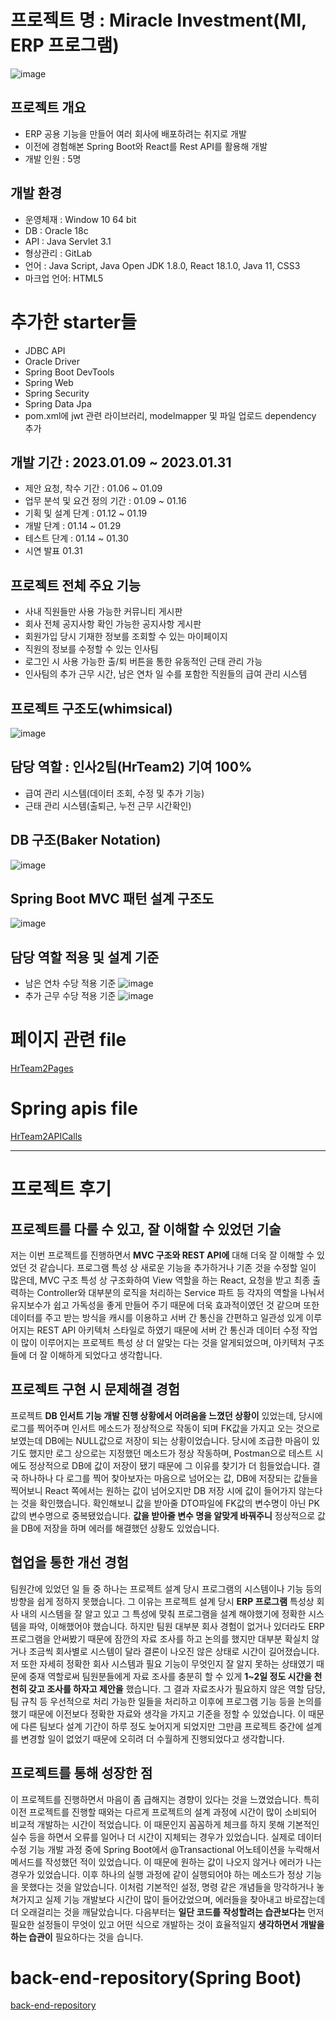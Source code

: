 # 프로젝트 명 : Miracle Investment(MI, ERP 프로그램)
![image](https://github.com/DJSon2/mi-project-backend/assets/124123956/384581a7-1fb8-413c-8dc0-8c8090c3177e)


## 프로젝트 개요 
* ERP 공용 기능을 만들어 여러 회사에 배포하려는 취지로 개발
* 이전에 경험해본 Spring Boot와 React를 Rest API를 활용해 개발
* 개발 인원 : 5명

## 개발 환경
* 운영체재 : Window 10 64 bit
* DB : Oracle 18c
* API : Java Servlet 3.1
* 형상관리 : GitLab
* 언어 : Java Script, Java Open JDK 1.8.0, React 18.1.0, Java 11, CSS3
* 마크업 언어: HTML5

# 추가한 starter들
 * JDBC API
 * Oracle Driver
 * Spring Boot DevTools
 * Spring Web
 * Spring Security
 * Spring Data Jpa
 * pom.xml에 jwt 관련 라이브러리, modelmapper 및 파일 업로드 dependency 추가

## 개발 기간 : 2023.01.09 ~ 2023.01.31 
* 제안 요청, 착수 기간 :  01.06 ~ 01.09
* 업무 분석 및 요건 정의 기간 : 01.09 ~ 01.16
* 기획 및 설계 단계 : 01.12 ~ 01.19
* 개발 단계 : 01.14 ~ 01.29
* 테스트 단계 : 01.14 ~ 01.30
* 시연 발표 01.31  

## 프로젝트 전체 주요 기능 
* 사내 직원들만 사용 가능한 커뮤니티 게시판
* 회사 전체 공지사항 확인 가능한 공지사항 게시판
* 회원가입 당시 기재한 정보를 조회할 수 있는 마이페이지
* 직원의 정보를 수정할 수 있는 인사팀
* 로그인 시 사용 가능한 출/퇴 버튼을 통한 유동적인 근태 관리 가능
* 인사팀의 추가 근무 시간, 남은 연차 일 수를 포함한 직원들의 급여 관리 시스템

## 프로젝트 구조도(whimsical)
![image](https://github.com/DJSon2/mi-project-backend/assets/124123956/d132e02b-f289-4ed9-8810-148a69bbd559)

## 담당 역할 : 인사2팀(HrTeam2) 기여 100%
* 급여 관리 시스템(데이터 조회, 수정 및 추가 기능)
* 근태 관리 시스템(출퇴근, 누전 근무 시간확인)

## DB 구조(Baker Notation)
![image](https://github.com/DJSon2/mi-project-backend/assets/124123956/56078a2e-499a-44e7-8750-a873311285c9)



## Spring Boot MVC 패턴 설계 구조도
![image](https://github.com/DJSon2/mi-project-backend/assets/124123956/514d1c0a-7f90-4a25-8f84-560d64a73c8d)

## 담당 역할 적용 및 설계 기준
* 남은 연차 수당 적용 기준
![image](https://github.com/DJSon2/mi-project-backend/assets/124123956/be662cb4-4197-4c95-a932-248aceda658f)
* 추가 근무 수당 적용 기준
![image](https://github.com/DJSon2/mi-project-backend/assets/124123956/594dff83-83cb-4c93-b5d8-e6db6c7fb1e6)

# 페이지 관련 file
[HrTeam2Pages](https://github.com/DJSon2/mi-repository-frontend/tree/main/pages/master/master_HrTeam2)

# Spring apis file
[HrTeam2APICalls](https://github.com/DJSon2/mi-repository-frontend/blob/main/apis/HrTeam2APICalls.js)


---
# 프로젝트 후기
## 프로젝트를 다룰 수 있고, 잘 이해할 수 있었던 기술
저는 이번 프로젝트를 진행하면서 __MVC 구조와 REST API에__ 대해 더욱 잘 이해할 수 있었던 것 같습니다. 프로그램 특성 상 새로운 기능을 추가하거나 기존 것을 수정할 일이 많은데, MVC 구조 특성 상 구조화하여 View 역할을 하는 React, 요청을 받고 최종 출력하는 Controller와 대부분의 로직을 처리하는 Service 파트 등 각자의 역할을 나눠서 유지보수가 쉽고 가독성을 좋게 만들어 주기 때문에 더욱 효과적이였던 것 같으며 또한 데이터를 주고 받는 방식을 캐시를 이용하고 서버 간 통신을 간편하고 일관성 있게 이루어지는 REST API 아키텍처 스타일로 하였기 때문에 서버 간 통신과 데이터 수정 작업이 많이 이루어지는 프로젝트 특성 상 더 알맞는 다는 것을 알게되었으며, 아키텍처 구조들에 더 잘 이해하게 되었다고 생각합니다.

## 프로젝트 구현 시 문제해결 경험
프로젝트 __DB 인서트 기능 개발 진행 상황에서 어려움을 느꼈던 상황이__ 있었는데, 당시에 로그를 찍어주며 인서트 메소드가 정상적으로 작동이 되며 FK값을 가지고 오는 것으로 보였는데 DB에는 NULL값으로 저장이 되는 상황이었습니다. 당시에 조급한 마음이 있기도 했지만 로그 상으로는 지정했던 메소드가 정상 작동하며, Postman으로 테스트 시에도 정상적으로 DB에 값이 저장이 됐기 때문에 그 이유를 찾기가 더 힘들었습니다. 결국 하나하나 다 로그를 찍어 찾아보자는 마음으로 넘어오는 값, DB에 저장되는 값들을 찍어보니 React 쪽에서는 원하는 값이 넘어오지만 DB 저장 시에 값이 들어가지 않는다는 것을 확인했습니다. 확인해보니 값을 받아줄 DTO파일에 FK값의 변수명이 아닌 PK값의 변수명으로 중복됐었습니다. __값을 받아줄 변수 명을 알맞게 바꿔주니__ 정상적으로 값을 DB에 저장을 하며 에러를 해결했던 상황도 있었습니다. 


## 협업을 통한 개선 경험
팀원간에 있었던 일 들 중 하나는 프로젝트 설계 당시 프로그램의 시스템이나 기능 등의 방향을 쉽게 정하지 못했습니다. 그 이유는 프로젝트 설계 당시 __ERP 프로그램__ 특성상 회사 내의 시스템을 잘 알고 있고 그 특성에 맞춰 프로그램을 설계 해야했기에 정확한 시스템을 파악, 이해했어야 했습니다. 하지만 팀원 대부분 회사  경험이 없거나 있더라도 ERP 프로그램을 안써봤기 때문에 잠깐의 자료 조사를 하고 논의를 했지만 대부분 확실치 않거나 조금씩 회사별로 시스템이 달라 결론이 나오진 않은 상태로 시간이 길어졌습니다. 저 또한 자세히 정확한 회사 시스템과 필요 기능이 무엇인지 잘 알지 못하는 상태였기 때문에 중재 역할로써 팀원분들에게 자료 조사를 충분히 할 수 있게 __1~2일 정도 시간을 천천히 갖고 조사를 하자고 제안을__ 했습니다. 그 결과 자료조사가 필요하지 않은 역할 담당, 팀 규칙 등 우선적으로 처리 가능한 일들을 처리하고 이후에 프로그램 기능 등을 논의를 했기 때문에 이전보다 정확한 자료와 생각을 가지고 기준을 정할 수 있었습니다. 이 때문에 다른 팀보다 설계 기간이 하루 정도 늦어지게 되었지만 그만큼 프로젝트 중간에 설계를 변경할 일이 없었기 때문에 오히려 더 수월하게 진행되었다고 생각합니다.

## 프로젝트를 통해 성장한 점
이 프로젝트를 진행하면서 마음이 좀 급해지는 경향이 있다는 것을 느꼈었습니다. 특히 이전 프로젝트를 진행할 때와는 다르게 프로젝트의 설계 과정에 시간이 많이 소비되어 비교적 개발하는 시간이 적었습니다. 이 때문인지 꼼꼼하게 체크를 하지 못해 기본적인 실수 등을 하면서 오류를 일어나 더 시간이 지체되는 경우가 있었습니다. 실제로 데이터 수정 기능 개발 과정 중에 Spring Boot에서 @Transactional 어노테이션을 누락해서 메서드를 작성했던 적이 있었습니다. 이 때문에 원하는 값이 나오지 않거나 에러가 나는 경우가 있었습니다. 이후 하나의 실행 과정에 같이 실행되어야 하는 메소드가 정상 기능을 못했다는 것을 알았습니다. 이처럼 기본적인 설정, 명령 같은 개념들을 망각하거나 놓쳐가지고 실제 기능 개발보다 시간이 많이 들어갔었으며, 에러들을 찾아내고 바로잡는데 더 오래걸리는 것을 깨달았습니다. 다음부터는 __일단 코드를 작성할려는 습관보다는__ 먼저 필요한 설정들이 무엇이 있고 어떤 식으로 개발하는 것이 효율적일지 __생각하면서 개발을 하는 습관이__  필요하다는 것을 습니다.

# back-end-repository(Spring Boot)
[back-end-repository](https://github.com/DJSon2/mi-project-backend)
